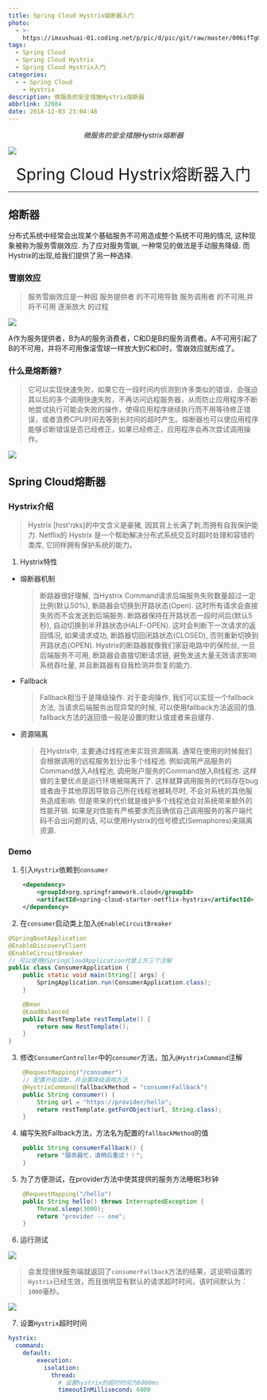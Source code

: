```yaml
---
title: Spring Cloud Hystrix熔断器入门
photo:
  - >-
    https://imxushuai-01.coding.net/p/pic/d/pic/git/raw/master/006ifTg0gy1fxtylsthm1j30mb08fac1.jpg
tags:
  - Spring Cloud
  - Spring Cloud Hystrix
  - Spring Cloud Hystrix入门
categories:
  - - Spring Cloud
    - Hystrix
description: 微服务的安全措施Hystrix熔断器
abbrlink: 32084
date: 2018-12-03 23:04:48
---
```


<center><i>微服务的安全措施Hystrix熔断器</i></center>

![](https://imxushuai-01.coding.net/p/pic/d/pic/git/raw/master/006ifTg0gy1fxtylsthm1j30mb08fac1.jpg)

<!-- more -->

<center><font size="6px">Spring Cloud Hystrix熔断器入门</font></center>


---
## 熔断器

分布式系统中经常会出现某个基础服务不可用造成整个系统不可用的情况, 这种现象被称为服务雪崩效应. 为了应对服务雪崩, 一种常见的做法是手动服务降级. 而Hystrix的出现,给我们提供了另一种选择.

### 雪崩效应
  > 服务雪崩效应是一种因 服务提供者 的不可用导致 服务调用者 的不可用,并将不可用 逐渐放大 的过程

  ![](https://imxushuai-01.coding.net/p/pic/d/pic/git/raw/master/006ifTg0gy1fxtyw891u2j30ak0cyaep.jpg)
  
  A作为服务提供者，B为A的服务消费者，C和D是B的服务消费者。A不可用引起了B的不可用，并将不可用像滚雪球一样放大到C和D时，雪崩效应就形成了。
    
### 什么是熔断器?

  > 它可以实现快速失败，如果它在一段时间内侦测到许多类似的错误，会强迫其以后的多个调用快速失败，不再访问远程服务器，从而防止应用程序不断地尝试执行可能会失败的操作，使得应用程序继续执行而不用等待修正错误，或者浪费CPU时间去等到长时间的超时产生。熔断器也可以使应用程序能够诊断错误是否已经修正，如果已经修正，应用程序会再次尝试调用操作。
  
  ![](https://imxushuai-01.coding.net/p/pic/d/pic/git/raw/master/006ifTg0gy1fxtyzbf2snj30dv06zwgz.jpg)
  
## Spring Cloud熔断器

### Hystrix介绍

> Hystrix [hɪst'rɪks]的中文含义是豪猪, 因其背上长满了刺,而拥有自我保护能力. Netflix的 Hystrix 是一个帮助解决分布式系统交互时超时处理和容错的类库, 它同样拥有保护系统的能力。

1. Hystrix特性
  - 熔断器机制
    > 断路器很好理解, 当Hystrix Command请求后端服务失败数量超过一定比例(默认50%), 断路器会切换到开路状态(Open). 这时所有请求会直接失败而不会发送到后端服务. 断路器保持在开路状态一段时间后(默认5秒), 自动切换到半开路状态(HALF-OPEN). 这时会判断下一次请求的返回情况, 如果请求成功, 断路器切回闭路状态(CLOSED), 否则重新切换到开路状态(OPEN). Hystrix的断路器就像我们家庭电路中的保险丝, 一旦后端服务不可用, 断路器会直接切断请求链, 避免发送大量无效请求影响系统吞吐量, 并且断路器有自我检测并恢复的能力.

  - Fallback
    > Fallback相当于是降级操作. 对于查询操作, 我们可以实现一个fallback方法, 当请求后端服务出现异常的时候, 可以使用fallback方法返回的值. fallback方法的返回值一般是设置的默认值或者来自缓存.

  - 资源隔离
    > 在Hystrix中, 主要通过线程池来实现资源隔离. 通常在使用的时候我们会根据调用的远程服务划分出多个线程池. 例如调用产品服务的Command放入A线程池, 调用账户服务的Command放入B线程池. 这样做的主要优点是运行环境被隔离开了. 这样就算调用服务的代码存在bug或者由于其他原因导致自己所在线程池被耗尽时, 不会对系统的其他服务造成影响. 但是带来的代价就是维护多个线程池会对系统带来额外的性能开销. 如果是对性能有严格要求而且确信自己调用服务的客户端代码不会出问题的话, 可以使用Hystrix的信号模式(Semaphores)来隔离资源.

### Demo

1. 引入`Hystrix`依赖到`consumer`
```xml
    <dependency>
        <groupId>org.springframework.cloud</groupId>
        <artifactId>spring-cloud-starter-netflix-hystrix</artifactId>
    </dependency>
```

2. 在`consumer`启动类上加入`@EnableCircuitBreaker`
```java
@SpringBootApplication
@EnableDiscoveryClient
@EnableCircuitBreaker
// 可以使用@SpringCloudApplication代替上方三个注解
public class ConsumerApplication {
    public static void main(String[] args) {
        SpringApplication.run(ConsumerApplication.class);
    }

    @Bean
    @LoadBalanced
    public RestTemplate restTemplate() {
        return new RestTemplate();
    }
}
```

3. 修改`ConsumerController`中的`consumer`方法，加入`@HystrixCommand`注解
```java
    @RequestMapping("/consumer")
    // 配置开启熔断，并设置降级调用方法
    @HystrixCommand(fallbackMethod = "consumerFallback")
    public String consumer() {
        String url = "https://provider/hello";
        return restTemplate.getForObject(url, String.class);
    }
```

4. 编写失败Fallback方法，方法名为配置的`fallbackMethod`的值
```java
    public String consumerFallback() {
        return "服务器忙，请稍后重试！！";
    }
```

5. 为了方便测试，在provider方法中使其提供的服务方法睡眠3秒钟
```java
    @RequestMapping("/hello")
    public String hello() throws InterruptedException {
        Thread.sleep(3000);
        return "provider -- one";
    }
```

6. 运行测试

  ![](https://imxushuai-01.coding.net/p/pic/d/pic/git/raw/master/006ifTg0gy1fxtznnuth1j30as032dfv.jpg)

  > 会发现很快服务端就返回了`consumerFallback`方法的结果，这说明设置的`Hystrix`已经生效，而且很明显有默认的请求超时时间，该时间默认为：`1000`毫秒。

  ![](https://imxushuai-01.coding.net/p/pic/d/pic/git/raw/master/006ifTg0gy1fxtztnweehj310607uwgl.jpg)
  
7. 设置`Hystrix`超时时间
```yml
hystrix:
  command:
  	default:
        execution:
          isolation:
            thread:
              # 设置hystrix的超时时间为6000ms
              timeoutInMillisecond: 6000 
```

